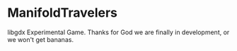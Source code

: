 # ManifoldTravelers
libgdx Experimental Game. Thanks for God we are finally in development, or we won't get bananas.
